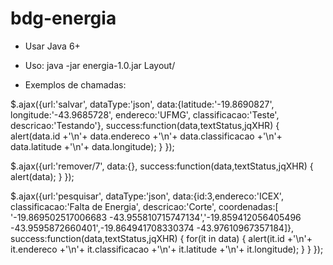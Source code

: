 # bdg-energia
* Usar Java 6+

* Uso: java -jar energia-1.0.jar Layout/

* Exemplos de chamadas:

$.ajax({url:'salvar', dataType:'json',
	data:{latitude:'-19.8690827', longitude:'-43.9685728',
		endereco:'UFMG', classificacao:'Teste', descricao:'Testando'},
	success:function(data,textStatus,jqXHR) {
		alert(data.id +'\n'+ data.endereco +'\n'+ data.classificacao +'\n'+ data.latitude +'\n'+ data.longitude);
	}
});

$.ajax({url:'remover/7', data:{},
	success:function(data,textStatus,jqXHR) { alert(data); }
});

$.ajax({url:'pesquisar', dataType:'json',
	data:{id:3,endereco:'ICEX', classificacao:'Falta de Energia', descricao:'Corte', coordenadas:[
		'-19.869502517006683 -43.955810715747134','-19.859412056405496 -43.9595872660401',-19.864941708330374 -43.97610967357184]},
	success:function(data,textStatus,jqXHR) {
		for(it in data) {
			alert(it.id +'\n'+ it.endereco +'\n'+ it.classificacao +'\n'+ it.latitude +'\n'+ it.longitude);
		}
	}
});
